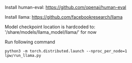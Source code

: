 Install human-eval: https://github.com/openai/human-eval

Install llama: https://github.com/facebookresearch/llama

Model checkpoint location is hardcoded to: '/share/models/llama_model/llama/' for now 

Run following command 
```
python3 -m torch.distributed.launch --nproc_per_node=1 lpw/run_llama.py
```